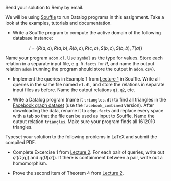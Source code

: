 Send your solution to Remy by email.

We will be using [Souffle](https://souffle-lang.github.io) to run Datalog programs in this assignment. Take a look at the examples, tutorials and documentation.

* Write a Souffle program to compute the active domain of the following database instance:

$$ I = \{ R(a, a), R(a, b), R(b, c), R(c, a), S(b, c), S(b, b), T(a) \} $$

Name your program `adom.dl`. Use `symbol` as the type for values. Store each relation in a separate input file, e.g. `R.facts` for $R$, and name the output relation `adom` (running the program should store the output in `adom.csv`). 

* Implement the queries in Example 1 from [Lecture 1](https://pages.cs.wisc.edu/~paris/lecture-notes/lecture1.pdf) in Souffle. Write all queries in the same file named `e1.dl`, and store the relations in separate input files as before. Name the output relations `q1`, `q2`, etc.

* Write a Datalog program (name it `triangles.dl`) to find all triangles in the [Facebook graph dataset](https://snap.stanford.edu/data/ego-Facebook.html) (use the `facebook_combined` version). After downloading the data, rename it to `edge.facts` and replace every space with a tab so that the file can be used as input to Souffle. Name the output relation `triangles`. Make sure your program finds all 1612010 triangles.

Typeset your solution to the following problems in LaTeX and submit the compiled PDF. 

* Complete Excercise 1 from [Lecture 2](https://pages.cs.wisc.edu/~paris/lecture-notes/lecture2.pdf). For each pair of queries, write out $q'(D[q])$ and $q(D[q'])$. If there is containment between a pair, write out a homomorphism.

* Prove the second item of Theorem 4 from [Lecture 2](https://pages.cs.wisc.edu/~paris/lecture-notes/lecture2.pdf).
